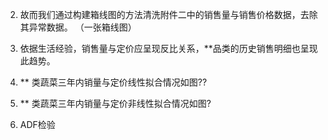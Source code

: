 
2.  故而我们通过构建箱线图的方法清洗附件二中的销售量与销售价格数据，去除其异常数据。 （一张箱线图）

7.  依据生活经验，销售量与定价应呈现反比关系，**品类的历史销售明细也呈现此趋势。

9.  ** 类蔬菜三年内销量与定价线性拟合情况如图??
11.  ** 类蔬菜三年内销量与定价非线性拟合情况如图?
12.  ADF检验
